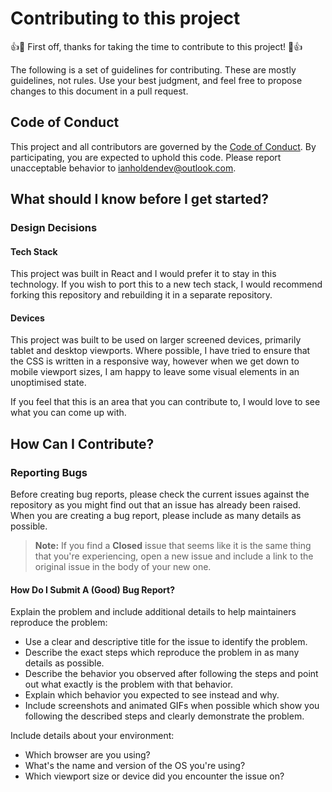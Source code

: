 # Contributing to this project

:+1::tada: First off, thanks for taking the time to contribute to this project! :tada::+1:

The following is a set of guidelines for contributing. These are mostly guidelines, not rules. Use your best judgment, and feel free to propose changes to this document in a pull request.

## Code of Conduct

This project and all contributors are governed by the [Code of Conduct](CODE_OF_CONDUCT.md). By participating, you are expected to uphold this code. Please report unacceptable behavior to [ianholdendev@outlook.com](mailto:ianholdendev@outlook.com).

## What should I know before I get started?

### Design Decisions

#### Tech Stack

This project was built in React and I would prefer it to stay in this technology. If you wish to port this to a new tech stack, I would recommend forking this repository and rebuilding it in a separate repository.

#### Devices

This project was built to be used on larger screened devices, primarily tablet and desktop viewports. Where possible, I have tried to ensure that the CSS is written in a responsive way, however when we get down to mobile viewport sizes, I am happy to leave some visual elements in an unoptimised state.

If you feel that this is an area that you can contribute to, I would love to see what you can come up with.

## How Can I Contribute?

### Reporting Bugs

Before creating bug reports, please check the current issues against the repository as you might find out that an issue has already been raised. When you are creating a bug report, please include as many details as possible.

> **Note:** If you find a **Closed** issue that seems like it is the same thing that you're experiencing, open a new issue and include a link to the original issue in the body of your new one.

#### How Do I Submit A (Good) Bug Report?

Explain the problem and include additional details to help maintainers reproduce the problem:

* Use a clear and descriptive title for the issue to identify the problem.
* Describe the exact steps which reproduce the problem in as many details as possible.
* Describe the behavior you observed after following the steps and point out what exactly is the problem with that behavior.
* Explain which behavior you expected to see instead and why.
* Include screenshots and animated GIFs when possible which show you following the described steps and clearly demonstrate the problem.

Include details about your environment:

* Which browser are you using?
* What's the name and version of the OS you're using?
* Which viewport size or device did you encounter the issue on?
